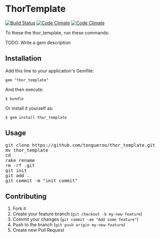# ThorTemplate

[![Build Status](https://magnum.travis-ci.com/)](https://magnum.travis-ci.com/)
[![Code Climate](https://codeclimate.com/)](https://codeclimate.com/)
[![Code Climate](https://codeclimate.com/)](https://codeclimate.com/)

To these the thor_template, run these commands:

TODO: Write a gem description

## Installation

Add this line to your application's Gemfile:

    gem "thor_template"

And then execute:

    $ bundle

Or install it yourself as:

    $ gem install thor_template

## Usage

<pre>
git clone https://github.com/tongueroo/thor_template.git
mv thor_template <project_name>
cd <project_name>
rake rename
rm -rf .git
git init
git add .
git commit -m "init commit"
</pre>

## Contributing

1. Fork it
2. Create your feature branch (`git checkout -b my-new-feature`)
3. Commit your changes (`git commit -am "Add some feature"`)
4. Push to the branch (`git push origin my-new-feature`)
5. Create new Pull Request
